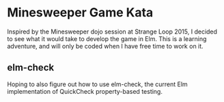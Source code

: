 # Minesweeper Game Kata

Inspired by the Minesweeper dojo session at Strange Loop 2015, I decided to see
what it would take to develop the game in Elm. This is a learning adventure, and
will only be coded when I have free time to work on it.

## elm-check

Hoping to also figure out how to use elm-check, the current Elm implementation
of QuickCheck property-based testing.
